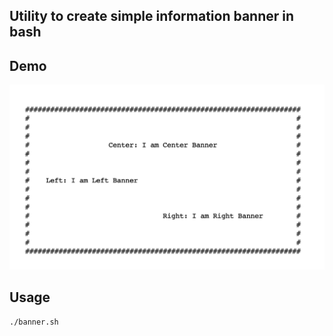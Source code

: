 ## Utility to create simple information banner in bash

## Demo

![image](demo.png)


## Usage

    ./banner.sh
